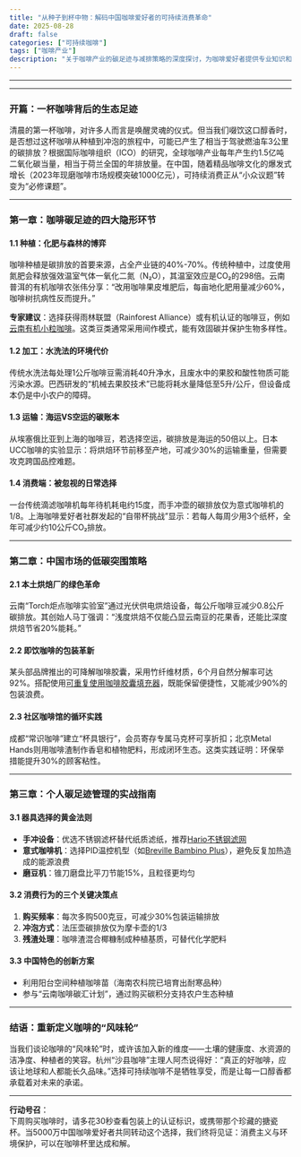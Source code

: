 ```yaml
---
title: "从种子到杯中物：解码中国咖啡爱好者的可持续消费革命"
date: 2025-08-28
draft: false
categories: ["可持续咖啡"]
tags: ["咖啡产业"]
description: "关于咖啡产业的碳足迹与减排策略的深度探讨，为咖啡爱好者提供专业知识和实用指南。"
---
```


---

---

### 开篇：一杯咖啡背后的生态足迹

清晨的第一杯咖啡，对许多人而言是唤醒灵魂的仪式。但当我们啜饮这口醇香时，是否想过这杯咖啡从种植到冲泡的旅程中，可能已产生了相当于驾驶燃油车3公里的碳排放？根据国际咖啡组织（ICO）的研究，全球咖啡产业每年产生约1.5亿吨二氧化碳当量，相当于荷兰全国的年排放量。在中国，随着精品咖啡文化的爆发式增长（2023年现磨咖啡市场规模突破1000亿元），可持续消费正从“小众议题”转变为“必修课题”。

---

### 第一章：咖啡碳足迹的四大隐形环节

#### 1.1 种植：化肥与森林的博弈
咖啡种植是碳排放的首要来源，占全产业链的40%-70%。传统种植中，过度使用氮肥会释放强效温室气体一氧化二氮（N₂O），其温室效应是CO₂的298倍。云南普洱的有机咖啡农张伟分享：“改用咖啡果皮堆肥后，每亩地化肥用量减少60%，咖啡树抗病性反而提升。”

**专家建议**：选择获得雨林联盟（Rainforest Alliance）或有机认证的咖啡豆，例如[云南有机小粒咖啡](https://www.amazon.com/s?k=%E4%BA%91%E5%8D%97%E6%9C%89%E6%9C%BA%E5%B0%8F%E7%B2%92%E5%92%96%E5%95%A1&tag=coffeeprism-20)。这类豆类通常采用间作模式，能有效固碳并保护生物多样性。

#### 1.2 加工：水洗法的环境代价
传统水洗法每处理1公斤咖啡豆需消耗40升净水，且废水中的果胶和酸性物质可能污染水源。巴西研发的“机械去果胶技术”已能将耗水量降低至5升/公斤，但设备成本仍是中小农户的障碍。

#### 1.3 运输：海运VS空运的碳账本
从埃塞俄比亚到上海的咖啡豆，若选择空运，碳排放是海运的50倍以上。日本UCC咖啡的实验显示：将烘焙环节前移至产地，可减少30%的运输重量，但需要攻克跨国品控难题。

#### 1.4 消费端：被忽视的日常选择
一台传统滴滤咖啡机每年待机耗电约15度，而手冲壶的碳排放仅为意式咖啡机的1/8。上海咖啡爱好者社群发起的“自带杯挑战”显示：若每人每周少用3个纸杯，全年可减少约10公斤CO₂排放。

---

### 第二章：中国市场的低碳突围策略

#### 2.1 本土烘焙厂的绿色革命
云南“Torch炬点咖啡实验室”通过光伏供电烘焙设备，每公斤咖啡豆减少0.8公斤碳排放。其创始人马丁强调：“浅度烘焙不仅能凸显云南豆的花果香，还能比深度烘焙节省20%能耗。”

#### 2.2 即饮咖啡的包装革新
某头部品牌推出的可降解咖啡胶囊，采用竹纤维材质，6个月自然分解率可达92%。搭配使用[可重复使用咖啡胶囊填充器](https://www.amazon.com/s?k=%E5%8F%AF%E9%87%8D%E5%A4%8D%E4%BD%BF%E7%94%A8%E5%92%96%E5%95%A1%E8%83%B6%E5%9B%8A%E5%A1%AB%E5%85%85%E5%99%A8&tag=coffeeprism-20)，既能保留便捷性，又能减少90%的包装浪费。

#### 2.3 社区咖啡馆的循环实践
成都“常识咖啡”建立“杯具银行”，会员寄存专属马克杯可享折扣；北京Metal Hands则用咖啡渣制作香皂和植物肥料，形成闭环生态。这类实践证明：环保举措能提升30%的顾客粘性。

---

### 第三章：个人碳足迹管理的实战指南

#### 3.1 器具选择的黄金法则
- **手冲设备**：优选不锈钢滤杯替代纸质滤纸，推荐[Hario不锈钢滤网](https://www.amazon.com/s?k=Hario%E4%B8%8D%E9%94%88%E9%92%A2%E6%BB%A4%E7%BD%91&tag=coffeeprism-20)  
- **意式咖啡机**：选择PID温控机型（如[Breville Bambino Plus](https://www.amazon.com/s?k=Breville%20Bambino%20Plus&tag=coffeeprism-20)），避免反复加热造成的能源浪费  
- **磨豆机**：锥刀磨盘比平刀节能15%，且粒径更均匀  

#### 3.2 消费行为的三个关键决策点
1. **购买频率**：每次多购500克豆，可减少30%包装运输排放  
2. **冲泡方式**：法压壶碳排放仅为摩卡壶的1/3  
3. **残渣处理**：咖啡渣混合椰糠制成种植基质，可替代化学肥料  

#### 3.3 中国特色的创新方案
- 利用阳台空间种植咖啡苗（海南农科院已培育出耐寒品种）  
- 参与“云南咖啡碳汇计划”，通过购买碳积分支持农户生态种植  

---

### 结语：重新定义咖啡的“风味轮”

当我们谈论咖啡的“风味轮”时，或许该加入新的维度——土壤的健康度、水资源的洁净度、种植者的笑容。杭州“沙县咖啡”主理人阿杰说得好：“真正的好咖啡，应该让地球和人都能长久品味。”选择可持续咖啡不是牺牲享受，而是让每一口醇香都承载着对未来的承诺。

---

**行动号召**：  
下周购买咖啡时，请多花30秒查看包装上的认证标识，或携带那个珍藏的搪瓷杯。当5000万中国咖啡爱好者共同转动这个选择，我们终将见证：消费主义与环境保护，可以在咖啡杯里达成和解。